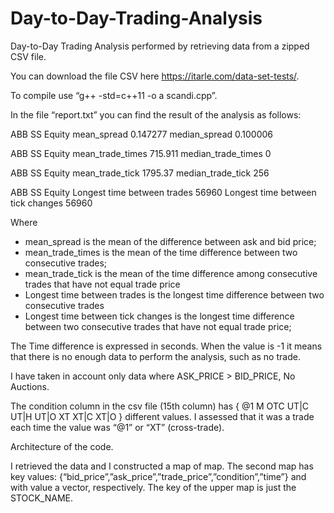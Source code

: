 # Day-to-Day-Trading-Analysis
Day-to-Day Trading Analysis performed by retrieving data from a zipped CSV file.

You can download the file CSV here https://itarle.com/data-set-tests/.

To compile use “g++ -std=c++11 -o a scandi.cpp”. 

In the file “report.txt” you can find the result of the analysis as follows:

ABB SS Equity mean_spread  0.147277 median_spread   0.100006

ABB SS Equity mean_trade_times   715.911 median_trade_times   0

ABB SS Equity mean_trade_tick   1795.37 median_trade_tick   256

ABB SS Equity Longest time between trades   56960 Longest time between tick changes   56960


Where 
 - mean_spread is the mean of the difference between ask and bid price;
 - mean_trade_times is the mean of the time difference between two consecutive trades;
 - mean_trade_tick is the mean of the time difference among consecutive trades that have not equal trade price
 - Longest time between trades is the longest time difference between two consecutive trades
 - Longest time between tick changes is the longest time difference between two consecutive trades that have not equal trade price;

The Time difference is expressed in seconds. When the value is -1 it means that there is no enough data to perform the analysis, such as no trade.

I have taken in account only data where ASK_PRICE > BID_PRICE, No Auctions. 

The condition column in the csv file (15th column) has  { @1 M OTC UT|C UT|H UT|O XT XT|C XT|O }  different values. 
I assessed that it was a trade each time the value was “@1” or “XT” (cross-trade). 

Architecture of the code.

I retrieved the data and I constructed a map of map. The second map has key values: {“bid_price”,”ask_price”,”trade_price”,”condition”,”time”} and with value a  vector<float>, respectively.
The key of the upper map is just the STOCK_NAME.


